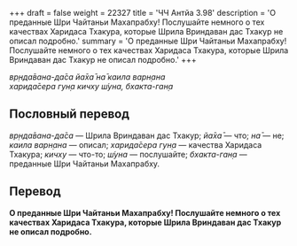 +++
draft = false
weight = 22327
title = 'ЧЧ Антйа 3.98'
description = 'О преданные Шри Чайтаньи Махапрабху! Послушайте немного о тех качествах Харидаса Тхакура, которые Шрила Вриндаван дас Тхакур не описал подробно.'
summary = 'О преданные Шри Чайтаньи Махапрабху! Послушайте немного о тех качествах Харидаса Тхакура, которые Шрила Вриндаван дас Тхакур не описал подробно.'
+++

_вр̣нда̄вана-да̄са йа̄ха̄ на̄ каила варн̣ана  
харида̄сера гун̣а кичху ш́уна, бхакта-ган̣а_

## Пословный перевод

_вр̣нда̄вана_\-_да̄са_ — Шрила Вриндаван дас Тхакур; _йа̄ха̄_ — что; _на̄_ — не; _каила_ _варн̣ана_ — описал; _харида̄сера_ _гун̣а_ — качества Харидаса Тхакура; _кичху_ — что-то; _ш́уна_ — послушайте; _бхакта_\-_ган̣а_ — преданные Шри Чайтаньи Махапрабху.

## Перевод

**О преданные Шри Чайтаньи Махапрабху! Послушайте немного о тех качествах Харидаса Тхакура, которые Шрила Вриндаван дас Тхакур не описал подробно.**
